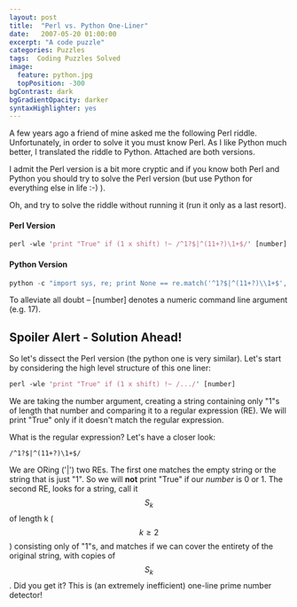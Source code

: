 ```yaml
---
layout: post
title:  "Perl vs. Python One-Liner"
date:   2007-05-20 01:00:00
excerpt: "A code puzzle"
categories: Puzzles
tags:  Coding Puzzles Solved
image:
  feature: python.jpg
  topPosition: -300
bgContrast: dark
bgGradientOpacity: darker
syntaxHighlighter: yes
---
```

A few years ago a friend of mine asked me the following Perl riddle. Unfortunately, in order to solve it you must know Perl. As I like Python much better, I translated the riddle to Python. Attached are both versions.

I admit the Perl version is a bit more cryptic and if you know both Perl and Python you should try to solve the Perl version (but use Python for everything else in life :-) ).

Oh, and try to solve the riddle without running it (run it only as a last resort).

#### Perl Version

```perl
perl -wle 'print "True" if (1 x shift) !~ /^1?$|^(11+?)\1+$/' [number]
```

#### Python Version

```python
python -c "import sys, re; print None == re.match('^1?$|^(11+?)\\1+$','1'*int(sys.argv[1]))" [number]
```

To alleviate all doubt – [number] denotes a numeric command line argument (e.g. 17).

## Spoiler Alert - Solution Ahead!

So let's dissect the Perl version (the python one is very similar). Let's start by considering the high level structure of this one liner:

```perl
perl -wle 'print "True" if (1 x shift) !~ /.../' [number]
```
We are taking the number argument, creating a string containing only "1"s of length that number and comparing it to a regular expression (RE). We will print "True" only if it doesn't match the regular expression.

What is the regular expression? Let's have a closer look:
```regex
/^1?$|^(11+?)\1+$/
```
We are ORing ('|') two REs. The first one matches the empty string or the string that is just "1". So we will **not** print "True" if our *number* is 0 or 1. The second RE, looks for a string, call it $$S_k$$ of length k ($$k \ge 2$$) consisting only of "1"s, and matches if we can cover the entirety of the original string, with copies of $$S_k$$. Did you get it? This is (an extremely inefficient) one-line prime number detector!

